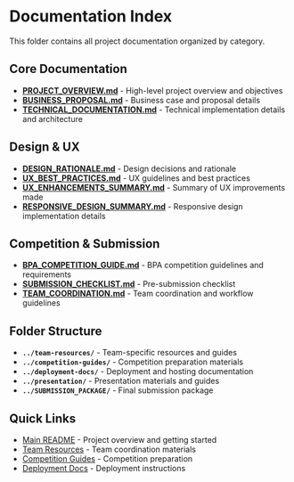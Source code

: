 # Documentation Index

This folder contains all project documentation organized by category.

## Core Documentation

- **[PROJECT_OVERVIEW.md](./PROJECT_OVERVIEW.md)** - High-level project overview and objectives
- **[BUSINESS_PROPOSAL.md](./BUSINESS_PROPOSAL.md)** - Business case and proposal details
- **[TECHNICAL_DOCUMENTATION.md](./TECHNICAL_DOCUMENTATION.md)** - Technical implementation details and architecture

## Design & UX

- **[DESIGN_RATIONALE.md](./DESIGN_RATIONALE.md)** - Design decisions and rationale
- **[UX_BEST_PRACTICES.md](./UX_BEST_PRACTICES.md)** - UX guidelines and best practices
- **[UX_ENHANCEMENTS_SUMMARY.md](./UX_ENHANCEMENTS_SUMMARY.md)** - Summary of UX improvements made
- **[RESPONSIVE_DESIGN_SUMMARY.md](./RESPONSIVE_DESIGN_SUMMARY.md)** - Responsive design implementation details

## Competition & Submission

- **[BPA_COMPETITION_GUIDE.md](./BPA_COMPETITION_GUIDE.md)** - BPA competition guidelines and requirements
- **[SUBMISSION_CHECKLIST.md](./SUBMISSION_CHECKLIST.md)** - Pre-submission checklist
- **[TEAM_COORDINATION.md](./TEAM_COORDINATION.md)** - Team coordination and workflow guidelines

## Folder Structure

- **`../team-resources/`** - Team-specific resources and guides
- **`../competition-guides/`** - Competition preparation materials
- **`../deployment-docs/`** - Deployment and hosting documentation
- **`../presentation/`** - Presentation materials and guides
- **`../SUBMISSION_PACKAGE/`** - Final submission package

## Quick Links

- [Main README](../README.md) - Project overview and getting started
- [Team Resources](../team-resources/README.md) - Team coordination materials
- [Competition Guides](../competition-guides/README.md) - Competition preparation
- [Deployment Docs](../deployment-docs/README.md) - Deployment instructions
